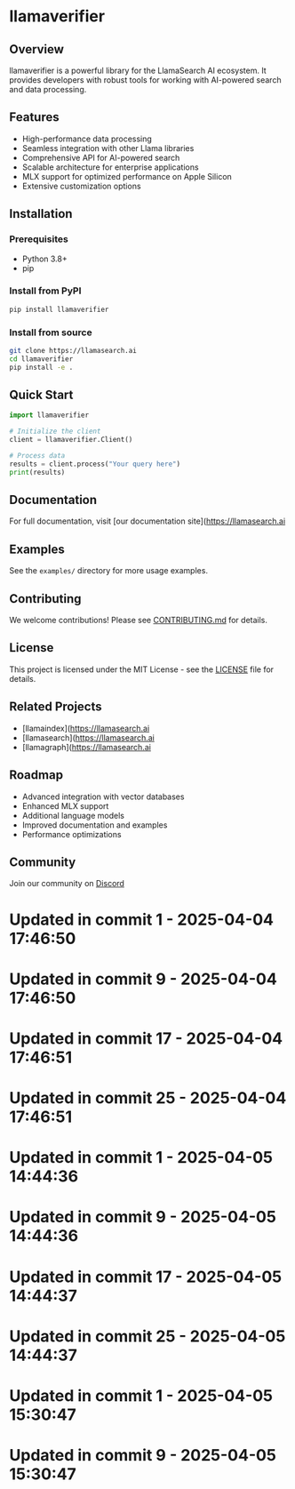 # llamaverifier

## Overview
llamaverifier is a powerful library for the LlamaSearch AI ecosystem. It provides developers with robust tools for working with AI-powered search and data processing.

## Features
- High-performance data processing
- Seamless integration with other Llama libraries
- Comprehensive API for AI-powered search
- Scalable architecture for enterprise applications
- MLX support for optimized performance on Apple Silicon
- Extensive customization options

## Installation

### Prerequisites
- Python 3.8+
- pip

### Install from PyPI
```bash
pip install llamaverifier
```

### Install from source
```bash
git clone https://llamasearch.ai
cd llamaverifier
pip install -e .
```

## Quick Start
```python
import llamaverifier

# Initialize the client
client = llamaverifier.Client()

# Process data
results = client.process("Your query here")
print(results)
```

## Documentation
For full documentation, visit [our documentation site](https://llamasearch.ai

## Examples
See the `examples/` directory for more usage examples.

## Contributing
We welcome contributions! Please see [CONTRIBUTING.md](CONTRIBUTING.md) for details.

## License
This project is licensed under the MIT License - see the [LICENSE](LICENSE) file for details.

## Related Projects
- [llamaindex](https://llamasearch.ai
- [llamasearch](https://llamasearch.ai
- [llamagraph](https://llamasearch.ai

## Roadmap
- Advanced integration with vector databases
- Enhanced MLX support
- Additional language models
- Improved documentation and examples
- Performance optimizations

## Community
Join our community on [Discord](https://discord.gg/llamasearch)

# Updated in commit 1 - 2025-04-04 17:46:50

# Updated in commit 9 - 2025-04-04 17:46:50

# Updated in commit 17 - 2025-04-04 17:46:51

# Updated in commit 25 - 2025-04-04 17:46:51

# Updated in commit 1 - 2025-04-05 14:44:36

# Updated in commit 9 - 2025-04-05 14:44:36

# Updated in commit 17 - 2025-04-05 14:44:37

# Updated in commit 25 - 2025-04-05 14:44:37

# Updated in commit 1 - 2025-04-05 15:30:47

# Updated in commit 9 - 2025-04-05 15:30:47
